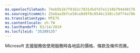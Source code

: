 ```yaml
---
ms.openlocfilehash: 74eb5b1b7f0162c783145dfd7e1134b794448176
ms.sourcegitcommit: 25e6aa3bfce58ce8d9f8c054bc338cc3dff4a78b
ms.translationtype: MTE75
ms.contentlocale: zh-TW
ms.lasthandoff: 03/14/2019
ms.locfileid: "35289135"
---
```

Microsoft 支援服務依使用服務時各地區的價格、條款及條件而異。